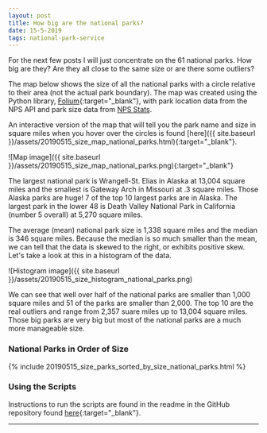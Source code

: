 ```yaml
---
layout: post
title: How big are the national parks?
date: 15-5-2019
tags: national-park-service
---
```


For the next few posts I will just concentrate on the 61 national parks. How big are they? Are they all close to the same size or are there some outliers?

The map below shows the size of all the national parks with a circle relative to their area (not the actual park boundary). The map was created using the Python library, [Folium](https://python-visualization.github.io/folium/){:target="_blank"}, with park location data from the NPS API and park size data from [NPS Stats](https://irma.nps.gov/Stats/reports/national).

An interactive version of the map that will tell you the park name and size in square miles when you hover over the circles is found [here]({{ site.baseurl }}/assets/20190515_size_map_national_parks.html){:target="_blank"}.

![Map image]({{ site.baseurl }}/assets/20190515_size_map_national_parks.png){:target="_blank"}

The largest national park is Wrangell-St. Elias in Alaska at 13,004 square miles and the smallest is Gateway Arch in Missouri at .3 square miles. Those Alaska parks are huge! 7 of the top 10 largest parks are in Alaska. The largest park in the lower 48 is Death Valley National Park in California (number 5 overall) at 5,270 square miles.

The average (mean) national park size is 1,338 square miles and the median is 346 square miles. Because the median is so much smaller than the mean, we can tell that the data is skewed to the right, or exhibits positive skew. Let's take a look at this in a histogram of the data.

![Histogram image]({{ site.baseurl }}/assets/20190515_size_histogram_national_parks.png)

We can see that well over half of the national parks are smaller than 1,000 square miles and 51 of the parks are smaller than 2,000. The top 10 are the real outliers and range from 2,357 suare miles up to 13,004 square miles. Those big parks are very big but most of the national parks are a much more manageable size.

### National Parks in Order of Size
{% include 20190515_size_parks_sorted_by_size_national_parks.html %}

### Using the Scripts
Instructions to run the scripts are found in the readme in the GitHub repository found [here](https://github.com/goodmorningdata/nps){:target="_blank"}.

---
